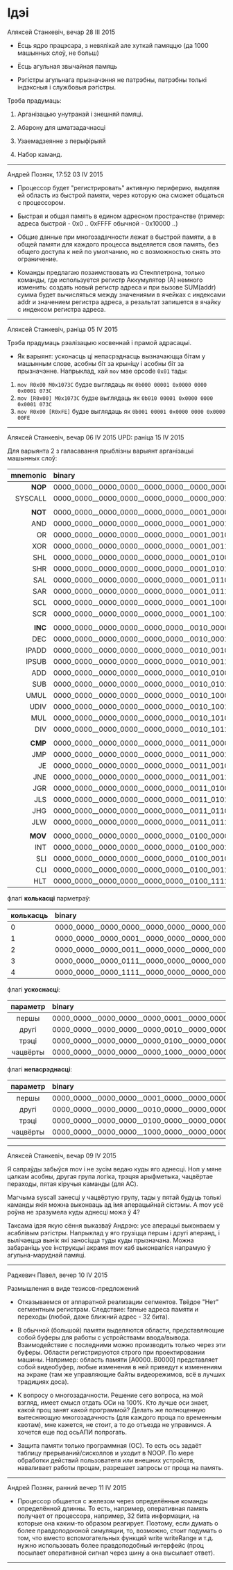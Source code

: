 # Ідэі

Аляксей Станкевіч, вечар 28 III 2015

* Ёсць ядро працэсара, з невялікай але хуткай памяццю (да 1000 машынных слоў, не больш)

* Ёсць агульная звычайная памяць

* Рэгістры агульнага прызначэння не патрэбны, патрэбны толькі індэксныя і службовыя рэгістры.

Трэба прадумаць:

1. Арганізацыю унутранай і знешняй памяці.

2. Абарону для шматзадачнасці

3. Узаемадзеянне з перыфірыяй

4. Набор каманд.

_________________

Андрей Позняк, 17:52 03 IV 2015

* Процессор будет "регистрировать" активную периферию, выделяя ей область из быстрой памяти, через которую она сможет общаться с   процессором.

* Быстрая и общая память в едином адресном пространстве (пример: адреса быстрой - 0x0 .. 0xFFFF обычной - 0x10000 ..)

* Общие данные при многозадачности лежат в быстрой памяти, а в общей памяти для каждого процесса выделяется своя память, без общего доступа к ней по умолчанию, но с возможностью снять это ограничение.

* Команды предлагаю позаимствовать из Стекплетрона, только команды, где используется регистр Аккумулятор (А) немного изменить: создать новый регистр адреса и при вызове SUM(addr) сумма будет вычисляться между значениями в ячейках с индексами addr и значением регистра адреса, а резальтат запишется в ячайку с индексом регистра адреса.
_______________

Аляксей Станкевіч, раніца 05 IV 2015 

Трэба прадумаць рэалізацыю косвеннай і прамой адрасацыі.

* Як варыянт: усконасць ці непасрэднасць вызначаюцца бітам у машынным слове, асобны біт за крыніцу і асобны біт за прызначэнне. Напрыклад, хай `mov` мае opcode `0x01` тады:

1. `mov R0x00 M0x1073C` будзе выглядаць як `0b000 00001 0x0000 0000 0x0001 073C`
2. `mov [R0x00] M0x1073C` будзе выглядаць як `0b010 00001 0x0000 0000 0x0001 073C`
3. `mov R0x00 [R0xFE]` будзе выглядаць як `0b001 00001 0x0000 0000 0x0000 00FE`

_______________


Аляксей Станкевіч, вечар 06 IV 2015
UPD: раніца 15 IV 2015

Для варыянта 2 з галасавання прыблізны варыянт арганізацыі машынных слоў:

|mnemonic    |binary                                    |hex        |
|-----------:|:-----------------------------------------|:----------|
|__NOP__     |0000_0000__0000_0000__0000_0000__0000_0000|0x0000_0000|
|SYSCALL     |0000_0000__0000_0000__0000_0000__0000_0001|0x0000_0001|
|            |                                          |           |
|__NOT__     |0000_0000__0000_0000__0000_0000__0001_0000|0x0000_0010|
|AND         |0000_0000__0000_0000__0000_0000__0001_0001|0x0000_0011|
|OR          |0000_0000__0000_0000__0000_0000__0001_0010|0x0000_0012|
|XOR         |0000_0000__0000_0000__0000_0000__0001_0011|0x0000_0013|
|SHL         |0000_0000__0000_0000__0000_0000__0001_0100|0x0000_0014|
|SHR         |0000_0000__0000_0000__0000_0000__0001_0101|0x0000_0015|
|SAL         |0000_0000__0000_0000__0000_0000__0001_0110|0x0000_0016|
|SAR         |0000_0000__0000_0000__0000_0000__0001_0111|0x0000_0017|
|SCL         |0000_0000__0000_0000__0000_0000__0001_1000|0x0000_0018|
|SCR         |0000_0000__0000_0000__0000_0000__0001_1001|0x0000_0019|
|            |                                          |           |
|__INC__     |0000_0000__0000_0000__0000_0000__0010_0000|0x0000_0020|
|DEC         |0000_0000__0000_0000__0000_0000__0010_0001|0x0000_0021|
|IPADD       |0000_0000__0000_0000__0000_0000__0010_0010|0x0000_0022|
|IPSUB       |0000_0000__0000_0000__0000_0000__0010_0011|0x0000_0023|
|ADD         |0000_0000__0000_0000__0000_0000__0010_0100|0x0000_0024|
|SUB         |0000_0000__0000_0000__0000_0000__0010_0101|0x0000_0025|
|UMUL        |0000_0000__0000_0000__0000_0000__0010_1000|0x0000_0028|
|UDIV        |0000_0000__0000_0000__0000_0000__0010_1001|0x0000_0029|
|MUL         |0000_0000__0000_0000__0000_0000__0010_1010|0x0000_002A|
|DIV         |0000_0000__0000_0000__0000_0000__0010_1011|0x0000_002B|
|            |                                          |           |
|__CMP__     |0000_0000__0000_0000__0000_0000__0011_0000|0x0000_0030|
|JMP         |0000_0000__0000_0000__0000_0000__0011_0001|0x0000_0031|
|JE          |0000_0000__0000_0000__0000_0000__0011_0010|0x0000_0032|
|JNE         |0000_0000__0000_0000__0000_0000__0011_0011|0x0000_0033|
|JGR         |0000_0000__0000_0000__0000_0000__0011_0100|0x0000_0034|
|JLS         |0000_0000__0000_0000__0000_0000__0011_0101|0x0000_0035|
|JHG         |0000_0000__0000_0000__0000_0000__0011_0110|0x0000_0036|
|JLW         |0000_0000__0000_0000__0000_0000__0011_0111|0x0000_0037|
|            |                                          |           |
|__MOV__     |0000_0000__0000_0000__0000_0000__0100_0000|0x0000_0040|
|INT         |0000_0000__0000_0000__0000_0000__0100_0001|0x0000_0041|
|SLI         |0000_0000__0000_0000__0000_0000__0100_0010|0x0000_0042|
|CLI         |0000_0000__0000_0000__0000_0000__0100_0011|0x0000_0043|
|HLT         |0000_0000__0000_0000__0000_0000__0100_1111|0x0000_004F|

флагі __колькасці__ парметраў:

|колькасць|binary                                    |hex        |
|:--------|:-----------------------------------------|:----------|
|0        |0000_0000__0000_0000__0000_0000__0000_0000|0x0000_0000|
|1        |0000_0000__0000_0001__0000_0000__0000_0000|0x0001_0000|
|2        |0000_0000__0000_0011__0000_0000__0000_0000|0x0003_0000|
|3        |0000_0000__0000_0111__0000_0000__0000_0000|0x0007_0000|
|4        |0000_0000__0000_1111__0000_0000__0000_0000|0x000F_0000|

флагі __ускоснасці__:

|параметр|binary                                    |hex        |
|:------:|:-----------------------------------------|:----------|
|першы   |0000_0000__0000_0000__0000_0001__0000_0000|0x0000_0100|
|другі   |0000_0000__0000_0000__0000_0010__0000_0000|0x0000_0200|
|трэці   |0000_0000__0000_0000__0000_0100__0000_0000|0x0000_0400|
|чацвёрты|0000_0000__0000_0000__0000_1000__0000_0000|0x0000_0800|

флагі __непасрэднасці__:

|параметр|binary                                    |hex        |
|:------:|:-----------------------------------------|:----------|
|першы   |0000_0000__0000_0000__0001_0000__0000_0000|0x0000_1000|
|другі   |0000_0000__0000_0000__0010_0000__0000_0000|0x0000_2000|
|трэці   |0000_0000__0000_0000__0100_0000__0000_0000|0x0000_4000|
|чацвёрты|0000_0000__0000_0000__1000_0000__0000_0000|0x0000_8000|

_______________

Аляксей Станкевіч, вечар 09 IV 2015 

Я сапраўды забыўся mov і не зусім ведаю куды яго аднесці. Ноп у мяне цалкам асобны, другая група логіка, трэцяя арыфметыка, чацвёртае пераходы, пятая кіручыя каманды (для АС).

Магчыма syscall занесці у чацвёртую групу, тады у пятай будуць толькі каманды якія можна выконваць ад імя аперацыйнай сістэмы. А mov усё роўна не зразумела куды аднесці можа ў 4?

Таксама ідэя якую сёння выказваў Андрэю: усе аперацыі выконваем у асаблівым рэгістры. Напрыклад у яго грузіцца першы і другі аперанд, і вылічаецца вынік які заносіцца туды куды прызначана. Можна забараніць усе інструкцыі акрамя mov каб выконваліся напрамую ў агульна-маруднай памяці.

___________________

Радкевич Павел, вечер 10 IV 2015

Размышления в виде тезисов-предложений

* Отказываемся от аппаратной реализации сегментов. Твёдое "Нет" сегментным регистрам. Следствие: farные адреса памяти и переходы (любой, даже ближний адрес - 32 бита).

* В обычной (большой) памяти выделяются области, представляющие собой буферы для работы с устройствами ввода/вывода. Взаимодействие с последними можно производить только через эти буферы. Области регистрируются строго при проектировании машины. Например: область памяти [A0000..B0000] представляет собой видеобуфер, любые изменения в ней приведут к изменениям на экране (там же управляющие байты видеорежимов, всё в лучших традициях доса).

* К вопросу о многозадачности. Решение сего вопроса, на мой взгляд, имеет смысл отдать ОСи на 100%. Кто лучше оси знает, какой проц занят какой программой? Делать же полноценную вытесняющую многозадачность (для каждого проца по временным квотам), мне кажется, не стоит, а то до отъезда не управимся. А хочется еще под осьАПИ попрогать.

* Защита памяти только программная (ОС). То есть ось задаёт таблицу прерываний/сисколлов и уходит в NOOP. По мере обработки действий пользователя или внешних устройств, наваливает работы процам, разрешает запросы от проца на память.

_________________

Андрей Позняк, ранний вечер 11 IV 2015

* Процессор общается с железом через определённые команды определённой длинны. То есть, например, оперативная память получает от процессора, например, 32 бита информации, на которые она каким-то образом реагирует. Поэтому, если думать о более правдоподоюной симуляции, то, возможно, стоит подумать о том, что вместо вспомогательных функций write writeRange и т.д. нужно использовать более правдоподобный интерфейс (проц посылает оперативной сигнал через шину а она высылает ответ).

_______________
